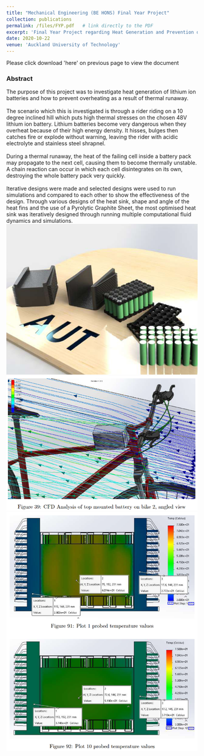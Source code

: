 ```yaml
---
title: "Mechanical Engineering (BE HONS) Final Year Project"
collection: publications
permalink: /files/FYP.pdf   # link directly to the PDF
excerpt: 'Final Year Project regarding Heat Generation and Prevention of Overheating in Lithium Ion Batteries'
date: 2020-10-22
venue: 'Auckland University of Technology'
---
```


Please click download 'here' on previous page to view the document

<h3>Abstract</h3>
The purpose of this project was to investigate heat generation of lithium ion batteries and how to
prevent overheating as a result of thermal runaway. <br/>
<br/>The scenario which this is investigated is through
a rider riding on a 10 degree inclined hill which puts high thermal stresses on the chosen 48V lithium
ion battery. Lithium batteries become very dangerous when they overheat because of their high energy
density. It hisses, bulges then catches fire or explode without warning, leaving the rider with acidic
electrolyte and stainless steel shrapnel. <br/>
<br/>During a thermal runaway, the heat of the failing cell inside
a battery pack may propagate to the next cell, causing them to become thermally unstable. A chain
reaction can occur in which each cell disintegrates on its own, destroying the whole battery pack very
quickly. <br/>
<br/>Iterative designs were made and selected designs were used to run simulations and compared
to each other to show the effectiveness of the design. Through various designs of the heat sink, shape
and angle of the heat fins and the use of a Pyrolytic Graphite Sheet, the most optimised heat sink
was iteratively designed through running multiple computational fluid dynamics and simulations.

<img src='/images/fyp.png'>
<img src='/images/cfd.png'>
<img src='/images/temp.png'>
